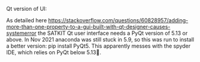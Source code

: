 
Qt version of UI:

As detailed here
https://stackoverflow.com/questions/60828957/adding-more-than-one-property-to-a-gui-built-with-qt-designer-causes-systemerror
the SATKIT Qt user interface needs a PyQt version of 5.13 or above. In
Nov 2021 anaconda was still stuck in 5.9, so this was run to install a
better version: pip install PyQt5. This apparently messes with the
spyder IDE, which relies on PyQt below 5.13.
